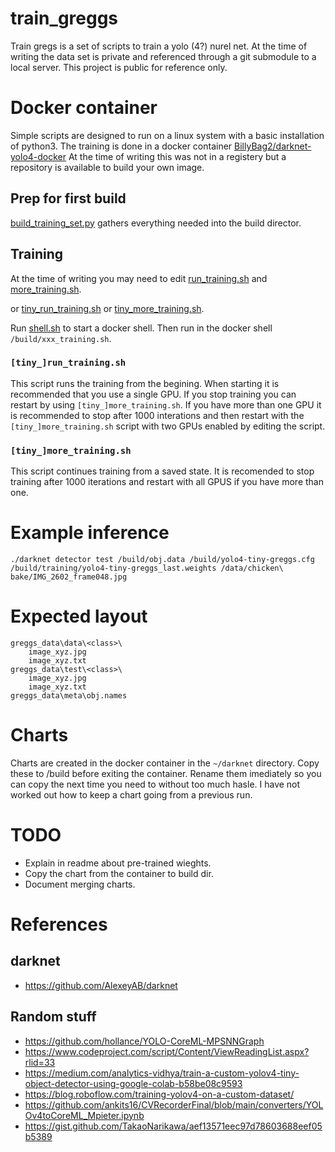 # train_greggs

Train gregs is a set of scripts to train a yolo (4?) nurel net. At the time of writing the data set is private and referenced through a git submodule to a local server. This project is public for reference only.

# Docker container

Simple scripts are designed to run on a linux system with a basic installation of python3. The training is done in a docker container [BillyBag2/darknet-yolo4-docker](https://github.com/BillyBag2/darknet-yolo4-docker) At the time of writing this was not in a registery but a repository is available to build your own image.

## Prep for first build

[build_training_set.py](build_training_set.py) gathers everything needed into the build director.

## Training

At the time of writing you may need to edit [run_training.sh](scripts\run_training.sh) and [more_training.sh](scripts\more_training.sh).

or [tiny_run_training.sh](scripts\tiny_run_training.sh) or [tiny_more_training.sh](scripts\tiny_more_training.sh).

Run [shell.sh](shell.sh) to start a docker shell. Then run in the docker shell `/build/xxx_training.sh`.

### `[tiny_]run_training.sh`

This script runs the training from the begining. When starting it is recommended that you use a single GPU. If you stop training you can restart by using `[tiny_]more_training.sh`. If you have more than one GPU it is recommended to stop after 1000 interations and then restart with the `[tiny_]more_training.sh` script with two GPUs enabled by editing the script.

### `[tiny_]more_training.sh`

This script continues training from a saved state. It is recomended to stop training after 1000 iterations and restart with all GPUS if you have more than one.

# Example inference

`./darknet detector test /build/obj.data /build/yolo4-tiny-greggs.cfg /build/training/yolo4-tiny-greggs_last.weights /data/chicken\ bake/IMG_2602_frame048.jpg`

# Expected layout

```
greggs_data\data\<class>\
    image_xyz.jpg
    image_xyz.txt
greggs_data\test\<class>\
    image_xyz.jpg
    image_xyz.txt
greggs_data\meta\obj.names
```

# Charts

Charts are created in the docker container in the `~/darknet` directory.
Copy these to /build before exiting the container. Rename them imediately so you can copy the next time you need to without too much hasle. I have not worked out how to keep a chart going from a previous run.

# TODO

* Explain in readme about pre-trained wieghts.
* Copy the chart from the container to build dir.
* Document merging charts.

# References

## darknet

* https://github.com/AlexeyAB/darknet

## Random stuff

* https://github.com/hollance/YOLO-CoreML-MPSNNGraph
* https://www.codeproject.com/script/Content/ViewReadingList.aspx?rlid=33
* https://medium.com/analytics-vidhya/train-a-custom-yolov4-tiny-object-detector-using-google-colab-b58be08c9593
* https://blog.roboflow.com/training-yolov4-on-a-custom-dataset/
* https://github.com/ankits16/CVRecorderFinal/blob/main/converters/YOLOv4toCoreML_Mpieter.ipynb
* https://gist.github.com/TakaoNarikawa/aef13571eec97d78603688eef05b5389



